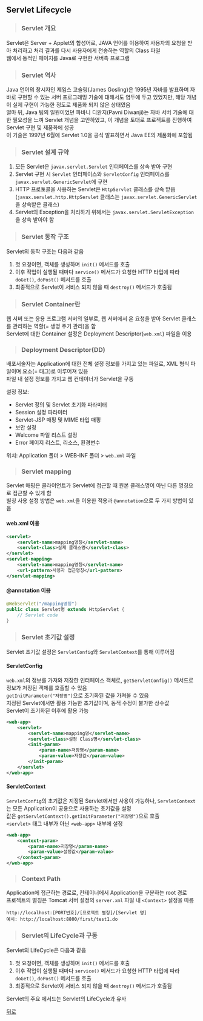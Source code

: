 ## Servlet Lifecycle
> ### Servlet 개요
Servlet은 Server + Applet의 합성어로, JAVA 언어를 이용하여 사용자의 요청을 받아 처리하고 처리 결과를 다시 사용자에게 전송하는 역할의 Class 파일</br>
웹에서 동적인 페이지를 Java로 구현한 서버측 프로그램

> ### Servlet 역사
Java 언어의 창시자인 제임스 고슬링(James Gosling)은 1995년 자바를 발표하며 자바로 구현할 수 있는 서버 프로그래밍 기술에 대해서도 염두에 두고 있었지만, 해당 개념이 실제 구현이 가능한 정도로 제품화 되지 않은 상태였음</br>
얼마 뒤, Java 팀의 일원이었던 파바니 디완지(Pavni Diwanji)는 자바 서버 기술에 대한 필요성을 느껴 Servlet 개념을 고안하였고, 이 개념을 토대로 프로젝트를 진행하여 Servlet 구현 및 제품화에 성공</br>
이 기술은 1997년 6월에 Servlet 1.0을 공식 발표하면서 Java EE의 제품화에 포함됨

> ### Servlet 설계 규약
1. 모든 Servlet은 `javax.servlet.Servlet` 인터페이스를 상속 받아 구현
2. Servlet 구현 시 `Servlet` 인터페이스와 `ServletConfig` 인터페이스를 `javax.servlet.GenericServlet`에 구현
3. HTTP 프로토콜을 사용하는 Servlet은 `HttpServlet` 클래스를 상속 받음 (`javax.servlet.http.HttpServlet` 클래스는 `javax.servlet.GenericServlet`을 상속받은 클래스)
4. Servlet의 Exception을 처리하기 위해서는 `javax.servlet.ServletException`을 상속 받아야 함

> ### Servlet 동작 구조
Servlet의 동작 구조는 다음과 같음
1. 첫 요청이면, 객체를 생성하며 `init()` 메서드를 호출
2. 이후 작업이 실행될 때마다 `service()` 메서드가 요청한 HTTP 타입에 따라 `doGet()`, `doPost()` 메서드를 호출
3. 최종적으로 Servlet이 서비스 되지 않을 때 `destroy()` 메서드가 호출됨

> ### Servlet Container란
웹 서버 또는 응용 프로그램 서버의 일부로, 웹 서버에서 온 요청을 받아 Servlet 클래스를 관리하는 역할(= 생명 주기 관리)을 함</br>
Servlet에 대한 Container 설정은 Deployment Descriptor(`web.xml`) 파일을 이용

> ### Deployment Descriptor(DD)
배포서술자는 Application에 대한 전체 설정 정보를 가지고 있는 파일로, XML 형식 파일이며 요소(= 태그)로 이루어져 있음</br>
파일 내 설정 정보를 가지고 웹 컨테이너가 Servlet을 구동

설정 정보:
- Servlet 정의 및 Servlet 초기화 파라미터
- Session 설정 파라미터
- Servlet-JSP 매핑 및 MIME 타입 매핑
- 보안 설정
- Welcome 파일 리스트 설정
- Error 페이지 리스트, 리소스, 환경변수

위치: Application 폴더 > WEB-INF 폴더 > `web.xml` 파일

> ### Servlet mapping
Servlet 매핑은 클라이언트가 Servlet에 접근할 때 원본 클래스명이 아닌 다른 명칭으로 접근할 수 있게 함</br>
별칭 사용 설정 방법은 `web.xml`을 이용한 적용과 `@annotation`으로 두 가지 방법이 있음

#### web.xml 이용
```xml
<servlet>
    <servlet-name>mapping명칭</servlet-name>
    <servlet-class>실제 클래스명</servlet-class>
</servlet>
<servlet-mapping>
    <servlet-name>mapping명칭</servlet-name>
    <url-pattern>사용자 접근명칭</url-pattern>
</servlet-mapping>
```

#### @annotation 이용
```java
@WebServlet("/mapping명칭")
public class Servlet명 extends HttpServlet {
    // Servlet code
}
```

> ### Servlet 초기값 설정
Servlet 초기값 설정은 `ServletConfig`와 `ServletContext`를 통해 이루어짐

#### ServletConfig
`web.xml`의 정보를 가져와 저장한 인터페이스 객체로, `getServletConfig()` 메서드로 정보가 저장된 객체를 호출할 수 있음</br>
`getInitParameter("저장명")`으로 초기화된 값을 가져올 수 있음</br>
지정된 Servlet에서만 활용 가능한 초기값이며, 동적 수정이 불가한 상수값</br>
Servlet이 초기화된 이후에 활용 가능

```xml
<web-app>
    <servlet>
        <servlet-name>mapping명</servlet-name>
        <servlet-class>설정 Class명</servlet-class>
        <init-param>
            <param-name>저장명</param-name>
            <param-value>저장값</param-value>
        </init-param>
    </servlet>
</web-app>
```

#### ServletContext
`ServletConfig`의 초기값은 지정된 Servlet에서만 사용이 가능하나, `ServletContext`는 모든 Application이 공용으로 사용하는 초기값을 설정</br>
값은 `getServletContext().getInitParameter("저장명")`으로 호출</br>
`<servlet>` 태그 내부가 아닌 `<web-app>` 내부에 설정

```xml
<web-app>
    <context-param>
        <param-name>저장명</param-name>
        <param-value>설정값</param-value>
    </context-param>
</web-app>
```

> ### Context Path
Application에 접근하는 경로로, 컨테이너에서 Application을 구분하는 root 경로</br>
프로젝트의 별칭은 Tomcat 서버 설정의 `server.xml` 파일 내 `<Context>` 설정을 따름

```plaintext
http://localhost:[PORT번호]/[프로젝트 별칭]/[Servlet 명]
예시: http://localhost:8800/first/test1.do
```

> ### Servlet의 LifeCycle과 구동
Servlet의 LifeCycle은 다음과 같음
1. 첫 요청이면, 객체를 생성하며 `init()` 메서드를 호출
2. 이후 작업이 실행될 때마다 `service()` 메서드가 요청한 HTTP 타입에 따라 `doGet()`, `doPost()` 메서드를 호출
3. 최종적으로 Servlet이 서비스 되지 않을 때 `destroy()` 메서드가 호출됨

Servlet의 주요 메서드는 Servlet의 LifeCycle과 유사

[뒤로](ServletJSP.md)
